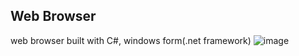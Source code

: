 ## Web Browser
web browser built with C#, windows form(.net framework)
![image](https://user-images.githubusercontent.com/88790737/199866030-8f7b4240-228a-4a41-9d32-c8adac7f57a2.png)


